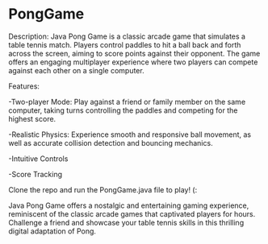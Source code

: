 # PongGame

Description: Java Pong Game is a classic arcade game that simulates a table tennis match. Players control paddles to hit a ball back and forth across the screen, aiming to score points against their opponent. The game offers an engaging multiplayer experience where two players can compete against each other on a single computer.

Features:

-Two-player Mode: Play against a friend or family member on the same computer, taking turns controlling the paddles and competing for the highest score.

-Realistic Physics: Experience smooth and responsive ball movement, as well as accurate collision detection and bouncing mechanics.

-Intuitive Controls 

-Score Tracking


Clone the repo and run the PongGame.java file to play! (:

Java Pong Game offers a nostalgic and entertaining gaming experience, reminiscent of the classic arcade games that captivated players for hours. Challenge a friend and showcase your table tennis skills in this thrilling digital adaptation of Pong.
